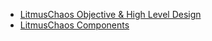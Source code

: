 - [LitmusChaos Objective & High Level Design](https://docs.google.com/presentation/d/1QpiUWbUadtwAXkEn_LesteYxNNGPeSC-c4WxIuMfMS0/edit?ts=5f0b5801#slide=id.g25ca91f87f_0_0)
- [LitmusChaos Components](https://docs.google.com/presentation/d/1Cmjjh0Cii9BfT03VKHArL9GuWFUCc-dBVhNWWqeOZds/edit?usp=sharing)
